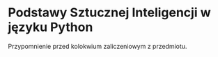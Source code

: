 # Podstawy Sztucznej Inteligencji w języku Python

Przypomnienie przed kolokwium zaliczeniowym z przedmiotu.
